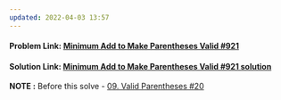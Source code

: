 ```yaml
---
updated: 2022-04-03 13:57
---
```

#### **Problem Link:** [Minimum Add to Make Parentheses Valid #921](https://leetcode.com/problems/minimum-add-to-make-parentheses-valid/)

#### **Solution Link:** [Minimum Add to Make Parentheses Valid #921 solution](./Solution.java)

**NOTE :** Before this solve - [09. Valid Parentheses #20](https://github.com/thepranaygupta/Data-Structures-and-Algorithms/tree/main/02.%20Stack/LeetCode%20Questions/09.%20Valid%20Parentheses%20%2320) 
